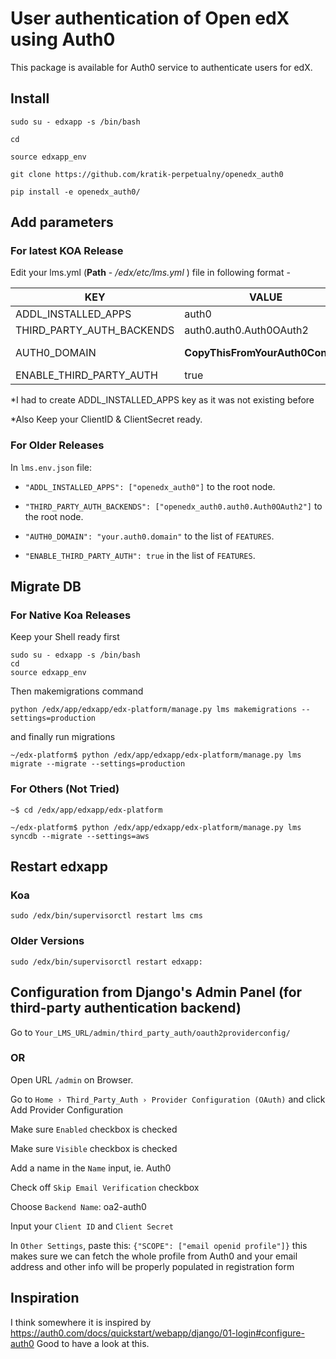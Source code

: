 # User authentication of Open edX using Auth0

This package is available for Auth0 service to authenticate users for edX.


## Install

`sudo su - edxapp -s /bin/bash`

`cd`

`source edxapp_env`

`git clone https://github.com/kratik-perpetualny/openedx_auth0`

`pip install -e openedx_auth0/`


## Add parameters

### For latest KOA Release

Edit your lms.yml (**Path** - _/edx/etc/lms.yml_ ) file in following format -

| KEY  | VALUE | FIELD_TYPE | YAML_FIELD_LOCATION |
| ------------- | ------------- | ------------- | ------------- |
|  ADDL_INSTALLED_APPS | auth0  | LIST  | ROOT_NODE  |
|  THIRD_PARTY_AUTH_BACKENDS | auth0.auth0.Auth0OAuth2  | LIST  | ROOT_NODE  |
|  AUTH0_DOMAIN | **CopyThisFromYourAuth0Console**  | Key-Value Pair  | in **FEATURES**  |
|  ENABLE_THIRD_PARTY_AUTH |  true | Boolean  | in **FEATURES**  |

*I had to create ADDL_INSTALLED_APPS key as it was not existing before

*Also Keep your ClientID & ClientSecret ready.

### For Older Releases

In `lms.env.json`  file:

- `"ADDL_INSTALLED_APPS": ["openedx_auth0"]` to the root node.

- `"THIRD_PARTY_AUTH_BACKENDS": ["openedx_auth0.auth0.Auth0OAuth2"]` to the root node.

- `"AUTH0_DOMAIN": "your.auth0.domain"` to the list of `FEATURES`.

- `"ENABLE_THIRD_PARTY_AUTH": true` in the list of `FEATURES`.


## Migrate DB

### For Native Koa Releases

Keep your Shell ready first
```
sudo su - edxapp -s /bin/bash
cd
source edxapp_env
```
Then makemigrations command
```
python /edx/app/edxapp/edx-platform/manage.py lms makemigrations --settings=production
```
and finally run migrations
```
~/edx-platform$ python /edx/app/edxapp/edx-platform/manage.py lms migrate --migrate --settings=production
```

### For Others (Not Tried)

```
~$ cd /edx/app/edxapp/edx-platform
```

```
~/edx-platform$ python /edx/app/edxapp/edx-platform/manage.py lms syncdb --migrate --settings=aws
```


## Restart edxapp

### Koa
```
sudo /edx/bin/supervisorctl restart lms cms
```
### Older Versions
`sudo /edx/bin/supervisorctl restart edxapp:`


## Configuration from Django's Admin Panel (for third-party authentication backend)

Go to `Your_LMS_URL/admin/third_party_auth/oauth2providerconfig/`

### OR 

Open URL `/admin` on Browser.

Go to `Home › Third_Party_Auth › Provider Configuration (OAuth)` and click Add Provider Configuration

Make sure `Enabled` checkbox is checked

Make sure `Visible` checkbox is checked

Add a name in the `Name` input, ie. Auth0

Check off `Skip Email Verification` checkbox

Choose `Backend Name`: oa2-auth0

Input your `Client ID` and `Client Secret`

In `Other Settings`, paste this: ```{"SCOPE": ["email openid profile"]}``` this makes sure we can fetch the whole profile from
Auth0 and your email address and other info will be properly populated in registration form


## Inspiration
I think somewhere it is inspired by https://auth0.com/docs/quickstart/webapp/django/01-login#configure-auth0
Good to have a look at this.